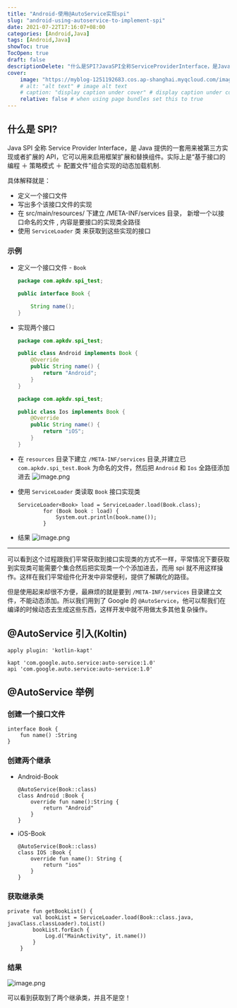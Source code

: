 ```yaml
---
title: "Android-使用@AutoService实现spi"
slug: "android-using-autoservice-to-implement-spi"
date: 2021-07-22T17:16:07+08:00
categories: [Android,Java]
tags: [Android,Java]
showToc: true
TocOpen: true
draft: false
descriptionDelete: "什么是SPI?JavaSPI全称ServiceProviderInterface，是Java提供的一套用来被第三方实"
cover: 
    image: "https://myblog-1251192683.cos.ap-shanghai.myqcloud.com/images/blog/164672685915117111d731ac3ddc9~tplv-t2oaga2asx-zoom-in-crop-mark:1304:0:0:0.awebp"
    # alt: "alt text" # image alt text
    # caption: "display caption under cover" # display caption under cover
    relative: false # when using page bundles set this to true
---
```

                
## **什么是 SPI?**

Java SPI 全称 Service Provider Interface，是 Java 提供的一套用来被第三方实现或者扩展的 API，它可以用来启用框架扩展和替换组件。实际上是“基于接口的编程 ＋ 策略模式 ＋ 配置文件”组合实现的动态加载机制.

具体解释就是：

* 定义一个接口文件
* 写出多个该接口文件的实现
* 在 src/main/resources/ 下建立 /META-INF/services 目录， 新增一个以接口命名的文件 , 内容是要接口的实现类全路径
* 使用 `ServiceLoader` 类 来获取到这些实现的接口

### **示例**

* 定义一个接口文件 - `Book`
  
  ```Java
  package com.apkdv.spi_test;
  
  public interface Book {
  
      String name();
  }
  ```
* 实现两个接口
  
  ```Java
  package com.apkdv.spi_test;
  
  public class Android implements Book {
      @Override
      public String name() {
          return "Android";
      }
  }
  ```
  
  ```Java
  package com.apkdv.spi_test;
  
  public class Ios implements Book {
      @Override
      public String name() {
          return "iOS";
      }
  }
  
  ```
* 在 `resources` 目录下建立 `/META-INF/services` 目录,并建立已 `com.apkdv.spi_test.Book` 为命名的文件，然后把 `Android` 和 `Ios` 全路径添加进去
  ![image.png](https://myblog-1251192683.cos.ap-shanghai.myqcloud.com/images/qiniu/164680461042817111d731ab34b9b~tplv-t2oaga2asx-zoom-in-crop-mark:1304:0:0:0.awebp)
* 使用 `ServiceLoader` 类读取 `Book` 接口实现类
  
  ```
  ServiceLoader<Book> load = ServiceLoader.load(Book.class);
          for (Book book : load) {
              System.out.println(book.name());
          }
  ```
* 结果
  ![image.png](https://myblog-1251192683.cos.ap-shanghai.myqcloud.com/images/qiniu/164680461087717111d731ab8e9d2~tplv-t2oaga2asx-zoom-in-crop-mark:1304:0:0:0.awebp)

---

可以看到这个过程跟我们平常获取到接口实现类的方式不一样，平常情况下要获取到实现类可能需要个集合然后把实现类一个个添加进去，而用 spi 就不用这样操作。这样在我们平常组件化开发中非常便利，提供了解耦化的路径。

但是使用起来却很不方便，最麻烦的就是要到 `/META-INF/services` 目录建立文件，不能动态添加。所以我们用到了 Google 的 `@AutoService`，他可以帮我们在编译的时候动态去生成这些东西，这样开发中就不用做太多其他复杂操作。

## **@AutoService 引入(Koltin)**

```
apply plugin: 'kotlin-kapt'
```

```
kapt 'com.google.auto.service:auto-service:1.0'
api 'com.google.auto.service:auto-service:1.0'
```

## **@AutoService 举例**

### **创建一个接口文件**

```
interface Book {
    fun name() :String
}
```

### **创建两个继承**

* Android-Book
  ```
  @AutoService(Book::class)
  class Android :Book {
      override fun name():String {
          return "Android"
      }
  }
  ```
* iOS-Book
  ```
  @AutoService(Book::class)
  class IOS :Book {
      override fun name(): String {
          return "ios"
      }
  }
  ```

### **获取继承类**

```
private fun getBookList() {
        val bookList = ServiceLoader.load(Book::class.java, javaClass.classLoader).toList()
        bookList.forEach {
            Log.d("MainActivity", it.name())
        }
    }
```

### **结果**

![image.png](https://myblog-1251192683.cos.ap-shanghai.myqcloud.com/images/blog/164672685915117111d731ac3ddc9~tplv-t2oaga2asx-zoom-in-crop-mark:1304:0:0:0.awebp)

可以看到获取到了两个继承类，并且不是空！


